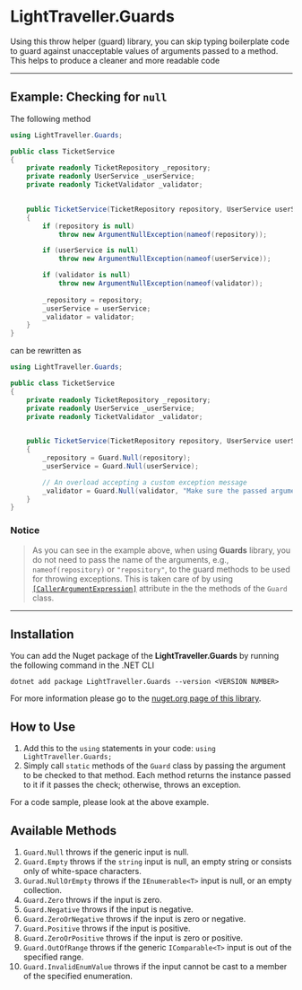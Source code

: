 # LightTraveller.Guards
Using this throw helper (guard) library, you can skip typing boilerplate code to guard against unacceptable values of arguments passed to a method. 
This helps to produce a cleaner and more readable code
___
## Example: Checking for ```null```
The following method
```c#
using LightTraveller.Guards;

public class TicketService
{
    private readonly TicketRepository _repository;
    private readonly UserService _userService;
    private readonly TicketValidator _validator;
    

    public TicketService(TicketRepository repository, UserService userService, TicketValidator validator)
    {
        if (repository is null)
            throw new ArgumentNullException(nameof(repository));

        if (userService is null)
            throw new ArgumentNullException(nameof(userService));

        if (validator is null)
            throw new ArgumentNullException(nameof(validator));
        
        _repository = repository;
        _userService = userService;
        _validator = validator; 
    }
}
```
can be rewritten as

```c#
using LightTraveller.Guards;

public class TicketService
{
    private readonly TicketRepository _repository;
    private readonly UserService _userService;
    private readonly TicketValidator _validator;
    

    public TicketService(TicketRepository repository, UserService userService, TicketValidator validator)
    {
        _repository = Guard.Null(repository);        
        _userService = Guard.Null(userService);

        // An overload accepting a custom exception message
        _validator = Guard.Null(validator, "Make sure the passed argument is not null.");
    }
}
```
### Notice 
> As you can see in the example above, when using **Guards** library, 
you do not need to pass the name of the arguments, e.g., ```nameof(repository)``` or ```"repository"```, 
to the guard methods to be used for throwing exceptions. 
This is taken care of by using 
[```[CallerArgumentExpression]```](https://learn.microsoft.com/en-us/dotnet/api/system.runtime.compilerservices.callerargumentexpressionattribute?view=net-6.0) 
attribute in the the methods of the ```Guard``` class.
___

## Installation
You can add the Nuget package of the **LightTraveller.Guards** by running the following command in the .NET CLI

```dotnet add package LightTraveller.Guards --version <VERSION NUMBER>```

For more information please go to the [nuget.org page of this library](https://www.nuget.org/packages/LightTraveller.Guards).

## How to Use
1. Add this to the ```using``` statements in your code: ```using LightTraveller.Guards;```
2. Simply call ```static``` methods of the ```Guard``` class by passing the argument to be checked to that method. Each method returns the instance passed to it if it passes the check; otherwise, throws an exception.

For a code sample, please look at the above example.

## Available Methods
1. ```Guard.Null``` throws if the generic input is null.
2. ```Guard.Empty``` throws if the ```string``` input is null, an empty string or consists only of white-space characters.
3. ```Gurad.NullOrEmpty``` throws if the ```IEnumerable<T>``` input is null, or an empty collection.
4. ```Guard.Zero``` throws if the input is zero.
5. ```Guard.Negative``` throws if the input is negative.
6. ```Guard.ZeroOrNegative``` throws if the input is zero or negative.
7. ```Guard.Positive``` throws if the input is positive.
8. ```Guard.ZeroOrPositive``` throws if the input is zero or positive.
9. ```Guard.OutOfRange``` throws if the generic ```IComparable<T>``` input is out of the specified range.
10. ```Guard.InvalidEnumValue``` throws if the input cannot be cast to a member of the specified enumeration.

